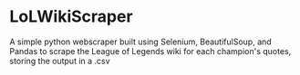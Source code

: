 # LoLWikiScraper

A simple python webscraper built using Selenium, BeautifulSoup, and Pandas to scrape the League of Legends wiki for each champion's quotes, storing the output in a .csv
